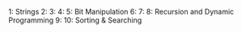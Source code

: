 1: Strings
2:
3:
4:
5: Bit Manipulation
6:
7:
8: Recursion and Dynamic Programming
9:
10: Sorting & Searching
